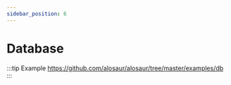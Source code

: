 ```yaml
---
sidebar_position: 6
---
```


# Database

:::tip Example
https://github.com/alosaur/alosaur/tree/master/examples/db
:::
